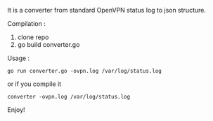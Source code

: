 It is a converter from standard OpenVPN status log to json structure.

Compilation :

1. clone repo
2. go build converter.go

Usage :
```
go run converter.go -ovpn.log /var/log/status.log
```

or if you compile it 

```
converter -ovpn.log /var/log/status.log
```


Enjoy!
